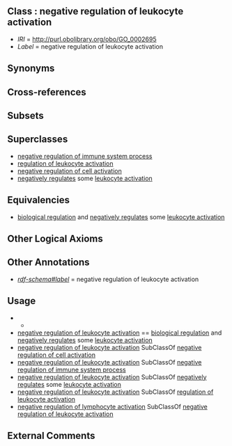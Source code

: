 
## Class : negative regulation of leukocyte activation

 * *IRI* = http://purl.obolibrary.org/obo/GO_0002695
 * *Label* = negative regulation of leukocyte activation

## Synonyms


## Cross-references


## Subsets


## Superclasses

 * [negative regulation of immune system process](../../GO/83/GO_0002683.md)
 * [regulation of leukocyte activation](../../GO/94/GO_0002694.md)
 * [negative regulation of cell activation](../../GO/66/GO_0050866.md)
 * [negatively regulates](../../RO/12/RO_0002212.md) some [leukocyte activation](../../GO/21/GO_0045321.md)

## Equivalencies

 * [biological regulation](../../GO/07/GO_0065007.md) and [negatively regulates](../../RO/12/RO_0002212.md) some [leukocyte activation](../../GO/21/GO_0045321.md)

## Other Logical Axioms


## Other Annotations

 * *[rdf-schema#label](../../el/rdf-schema#label.md)* = negative regulation of leukocyte activation

## Usage

 * -
 * [negative regulation of leukocyte activation](../../GO/95/GO_0002695.md) == [biological regulation](../../GO/07/GO_0065007.md) and [negatively regulates](../../RO/12/RO_0002212.md) some [leukocyte activation](../../GO/21/GO_0045321.md)
 * [negative regulation of leukocyte activation](../../GO/95/GO_0002695.md) SubClassOf [negative regulation of cell activation](../../GO/66/GO_0050866.md)
 * [negative regulation of leukocyte activation](../../GO/95/GO_0002695.md) SubClassOf [negative regulation of immune system process](../../GO/83/GO_0002683.md)
 * [negative regulation of leukocyte activation](../../GO/95/GO_0002695.md) SubClassOf [negatively regulates](../../RO/12/RO_0002212.md) some [leukocyte activation](../../GO/21/GO_0045321.md)
 * [negative regulation of leukocyte activation](../../GO/95/GO_0002695.md) SubClassOf [regulation of leukocyte activation](../../GO/94/GO_0002694.md)
 * [negative regulation of lymphocyte activation](../../GO/50/GO_0051250.md) SubClassOf [negative regulation of leukocyte activation](../../GO/95/GO_0002695.md)

## External Comments

